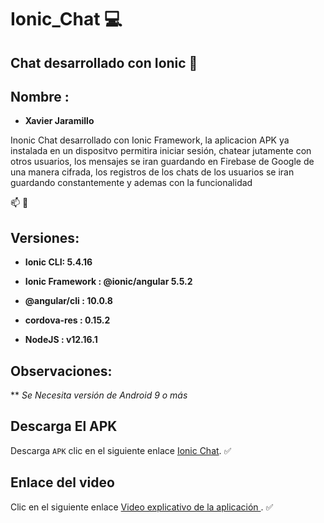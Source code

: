 # Ionic_Chat :computer:

## Chat desarrollado con Ionic :iphone:

## Nombre : 
* **Xavier Jaramillo** 

Inonic Chat desarrollado con Ionic Framework, la aplicacion APK ya instalada en un dispositvo permitira iniciar sesión, chatear jutamente con otros usuarios, los mensajes se iran guardando en Firebase de Google de una manera cifrada, los registros de los chats de los usuarios se iran guardando constantemente y ademas con la funcionalidad

:mailbox: :email:



## Versiones:

* **Ionic CLI: 5.4.16**
* **Ionic Framework : @ionic/angular 5.5.2**
* **@angular/cli : 10.0.8**

* **cordova-res : 0.15.2**
* **NodeJS : v12.16.1**

## Observaciones:

** *Se Necesita versión de Android 9 o más*

## Descarga El APK

Descarga `APK` clic en el siguiente enlace [Ionic Chat](https://github.com/XJaramillo/Ionic_Chat/raw/Chat/app-debug.apk). :white_check_mark:

## Enlace del video

Clic en el siguiente enlace [Video explicativo de la aplicación ](https://youtube.com). :white_check_mark:



